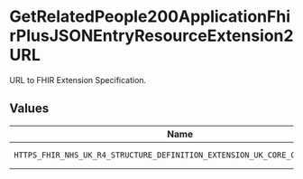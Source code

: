 # GetRelatedPeople200ApplicationFhirPlusJSONEntryResourceExtension2URL

URL to FHIR Extension Specification.


## Values

| Name                                                                       | Value                                                                      |
| -------------------------------------------------------------------------- | -------------------------------------------------------------------------- |
| `HTTPS_FHIR_NHS_UK_R4_STRUCTURE_DEFINITION_EXTENSION_UK_CORE_CONTACT_RANK` | https://fhir.nhs.uk/R4/StructureDefinition/Extension-UKCore-ContactRank    |